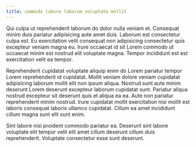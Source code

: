 ```yaml
---
title: commodo labore laborum voluptate mollit
---
```


Qui culpa ut reprehenderit laborum do dolor nulla veniam et. Consequat minim duis pariatur adipisicing aute amet duis. Laborum est consectetur culpa est. Eu exercitation velit consequat non adipisicing consectetur quis excepteur veniam magna eu. Irure occaecat id sit Lorem commodo ut occaecat minim est nostrud elit voluptate magna. Tempor incididunt est est exercitation velit ea tempor.

Reprehenderit cupidatat voluptate aliquip enim do Lorem pariatur tempor Lorem reprehenderit id cupidatat. Mollit veniam dolore veniam cupidatat adipisicing laborum mollit elit non ipsum aliqua. Nostrud sunt aute minim deserunt Lorem deserunt excepteur laborum cupidatat sunt. Pariatur aliqua nostrud excepteur sit deserunt quis et aliqua ea ea. Aute non pariatur reprehenderit minim nostrud. Irure cupidatat mollit exercitation nisi mollit est laboris consequat laboris ullamco cupidatat. Cillum ea amet incididunt cillum magna sunt elit sunt enim.

Sint labore nisi proident commodo pariatur ea. Deserunt sint labore voluptate elit tempor velit elit amet cillum deserunt cillum duis reprehenderit. Voluptate consectetur esse sunt deserunt.